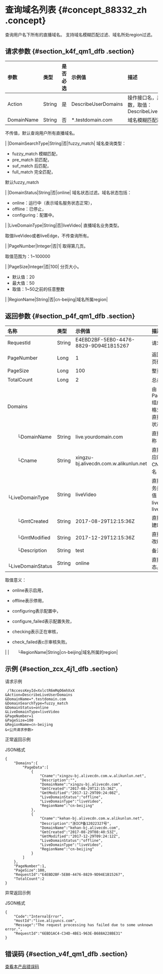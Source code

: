 # 查询域名列表 {#concept_88332_zh .concept}

查询用户名下所有的直播域名。 支持域名模糊匹配过滤、域名所处region过滤。

## 请求参数 {#section_k4f_qm1_dfb .section}

|参数|类型|是否必选|示例值|描述|
|:-|:-|:---|:--|:-|
|Action|String|是|DescribeUserDomains|操作接口名，系统规定参数，取值：DescribeLiveUserDomains|
|DomainName|String|否|\*.testdomain.com| 域名模糊匹配过滤。

 不传值，默认查询用户所有直播域名。

 |
|DomainSearchType|String|否|fuzzy\_match| 域名查询类型：

-   fuzzy\_match 模糊匹配，
-   pre\_match 前匹配，
-   suf\_match 后匹配，
-   full\_match 完全匹配，

 默认fuzzy\_match

 |
|DomainStatus|String|否|online| 域名状态过滤。域名状态包括：

-   online：运行中（表示域名服务状态正常），
-   offline：已停止，
-   configuring：配置中。

 |
|LiveDomainType|String|否|liveVideo| 直播域名业务类型。

 取值liveVideo或者liveEdge，不传查询所有。

 |
|PageNumber|Integer|否|1| 取得第几页。

 取值范围为：1~100000

 |
|PageSize|Integer|否|100| 分页大小。

-   默认值：20
-   最大值：50
-   取值：1~50之前的任意整数

 |
|RegionName|String|否|cn-beijing|域名所属region|

## 返回参数 {#section_p4f_qm1_dfb .section}

|名称|类型|示例值|描述|
|:-|:-|:--|:-|
|RequestId|String|E4EBD2BF-5EB0-4476-8829-9D94E1B15267|请求ID|
|PageNumber|Long|1|返回数据的页码|
|PageSize|Long|100|整页大小|
|TotalCount|Long|2|总条数|
|Domains| | |由 PageData 组成的数组格式，返回直播域名的状态信息|
|  └DomainName|String|live.yourdomain.com|直播域名名称|
|  └Cname|String|xingzu-bj.alivecdn.com.w.alikunlun.net|直播域名对应的CNAME域名|
|  └LiveDomainType|String|liveVideo|直播域名业务类型，取值liveVideo、liveEdge|
|  └GmtCreated|String|2017-08-29T12:15:36Z|直播域名创建时间|
|  └GmtModified|String|2017-12-29T12:15:36Z|直播域名修改时间|
|  └Description|String|test|备注|
|  └LiveDomainStatus|String|online| 直播域名状态。

 取值意义：

 - online表示启用，

 - offline表示停用，

 - configuring表示配置中，

 - configure\_failed表示配置失败，

 - checking表示正在审核，

 - check\_failed表c示审核失败。

 |
|  └RegionName|String|cn-beijing|域名所属的region|

## 示例 {#section_zcx_4j1_dfb .section}

请求示例

```
 /?AccessKeyId=XxlctR6mMqO6mhXxX
&Action=DescribeLiveUserDomains
&DomainName=*.testdomain.com
&DomainSearchType=fuzzy_match
&DomainStatus=online
&LiveDomainType=liveVideo
&PageNumber=1
&PageSize=100
&RegionName=cn-beijing
&<公共请求参数>
```

正常返回示例

JSON格式

```
{
    "Domains":{
        "PageData":[
            {
                "Cname":"xingzu-bj.alivecdn.com.w.alikunlun.net",
                "Description":"",
                "DomainName":"xingzu-bj.alivecdn.com",
                "GmtCreated":"2017-08-29T12:15:36Z",
                "GmtModified":"2017-12-29T09:24:08Z",
                "LiveDomainStatus":"offline",
                "LiveDomainType":"liveVideo",
                "RegionName":"cn-beijing"
            },
            {
                "Cname":"kehan-bj.alivecdn.com.w.alikunlun.net",
                "Description":"浙ICP备12022327号",
                "DomainName":"kehan-bj.alivecdn.com",
                "GmtCreated":"2017-08-29T08:40:53Z",
                "GmtModified":"2017-12-29T09:24:12Z",
                "LiveDomainStatus":"offline",
                "LiveDomainType":"liveVideo",
                "RegionName":"cn-beijing"
            }
        ]
    },
    "PageNumber":1,
    "PageSize":100,
    "RequestId":"E4EBD2BF-5EB0-4476-8829-9D94E1B15267",
    "TotalCount":2
}
```

异常返回示例

JSON格式

```
{
    "Code":"InternalError",
    "HostId":"live.aliyuncs.com",
    "Message":"The request processing has failed due to some unknown error.",
    "RequestId":"6EBD1AC4-C34D-4BE1-963E-B688A228BE31"
}
```

## 错误码 {#section_v4f_qm1_dfb .section}

[查看本产品错误码](https://error-center.aliyun.com/status/product/live)

